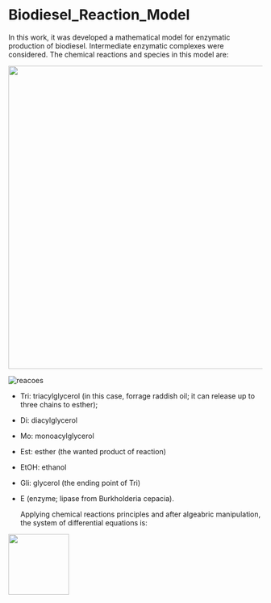 # Biodiesel_Reaction_Model
In this work, it was developed a mathematical model for enzymatic production of biodiesel. Intermediate enzymatic complexes were considered.
The chemical reactions and species in this model are:

<img src="https://user-images.githubusercontent.com/144928827/267758749-8568a1da-7c93-49cf-b309-85cc78c320a3.png"  width="600">


![reacoes](https://user-images.githubusercontent.com/144928827/267758749-8568a1da-7c93-49cf-b309-85cc78c320a3.png)
- Tri: triacylglycerol (in this case, forrage raddish oil; it can release up to three chains to esther);
- Di: diacylglycerol 
- Mo: monoacylglycerol
- Est: esther (the wanted product of reaction)
- EtOH: ethanol
- Gli: glycerol (the ending point of Tri)
- E (enzyme; lipase from Burkholderia cepacia).

  Applying chemical reactions principles and after algeabric manipulation, the system of differential equations is:


<img src="https://user-images.githubusercontent.com/144928827/267758749-8568a1da-7c93-49cf-b309-85cc78c320a3.png"  width="120" height="120">
